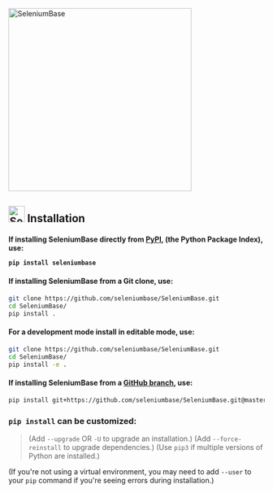 <a href="https://github.com/seleniumbase/SeleniumBase/blob/master/README.md"><img src="https://seleniumbase.io/cdn/img/sb_logo_b.png" alt="SeleniumBase" title="SeleniumBase" width="360" /></a>

<h2><img src="https://seleniumbase.io/img/logo6.png" title="SeleniumBase" width="32" /> Installation</h2>

<h4>If installing SeleniumBase directly from <a href="https://pypi.python.org/pypi/seleniumbase">PyPI</a>, (the Python Package Index), use:

```bash
pip install seleniumbase
```

<h4>If installing SeleniumBase from a Git clone, use:</h4>

```bash
git clone https://github.com/seleniumbase/SeleniumBase.git
cd SeleniumBase/
pip install .
```

<h4>For a development mode install in editable mode, use:</h4>

```bash
git clone https://github.com/seleniumbase/SeleniumBase.git
cd SeleniumBase/
pip install -e .
```

<h4>If installing SeleniumBase from a <a href="https://github.com/seleniumbase/SeleniumBase">GitHub branch</a>, use:</h4>

```bash
pip install git+https://github.com/seleniumbase/SeleniumBase.git@master#egg=seleniumbase
```

<h3><code>pip install</code> can be customized:</h3>

> (Add ``--upgrade`` OR ``-U`` to upgrade an installation.)
> (Add ``--force-reinstall`` to upgrade dependencies.)
> (Use ``pip3`` if multiple versions of Python are installed.)

(If you're not using a virtual environment, you may need to add <code>--user</code> to your <code>pip</code> command if you're seeing errors during installation.)
